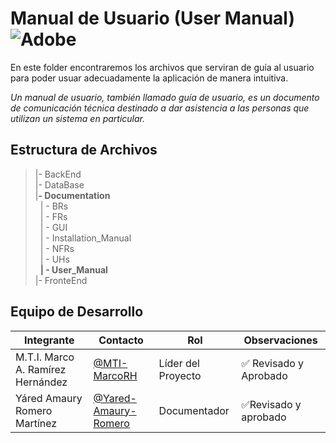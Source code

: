 # Manual de Usuario (User Manual) ![Adobe](https://img.shields.io/badge/adobe-%23FF0000.svg?style=for-the-badge&logo=adobe&logoColor=white)

En este folder encontraremos los archivos que serviran de guía al usuario para poder usuar adecuadamente la aplicación de manera intuitiva.

*Un manual de usuario, también llamado guía de usuario, es un documento de comunicación técnica destinado a dar asistencia a las personas que utilizan un sistema en particular.*


## Estructura de Archivos

>|- BackEnd <br>
>|- DataBase<br>
>|**- Documentation**<br>
>&nbsp;&nbsp;| - BRs<br>
>&nbsp;&nbsp;| - FRs<br>
>&nbsp;&nbsp;| - GUI<br>
>&nbsp;&nbsp;| - Installation_Manual<br>
>&nbsp;&nbsp;| - NFRs<br>
>&nbsp;&nbsp;| - UHs<br>
>&nbsp;&nbsp;**| - User_Manual**<br>
>|- FronteEnd<br>


## Equipo de Desarrollo

|Integrante|Contacto|Rol|Observaciones|
|----------|--------|---|-------------|
|M.T.I. Marco A. Ramírez Hernández|[@MTI-MarcoRH](https://github.com/MTI-MarcoRH)|Líder del Proyecto|✅ Revisado y Aprobado|
|Yáred Amaury Romero Martínez|[@Yared-Amaury-Romero](https://github.com/AmauryRomero1285)|Documentador|✅Revisado y aprobado|
